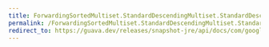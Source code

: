```yaml
---
title: ForwardingSortedMultiset.StandardDescendingMultiset.StandardDescendingMultiset
permalink: /ForwardingSortedMultiset.StandardDescendingMultiset.StandardDescendingMultiset/
redirect_to: https://guava.dev/releases/snapshot-jre/api/docs/com/google/common/collect/ForwardingSortedMultiset.StandardDescendingMultiset.html#StandardDescendingMultiset--
---
```

